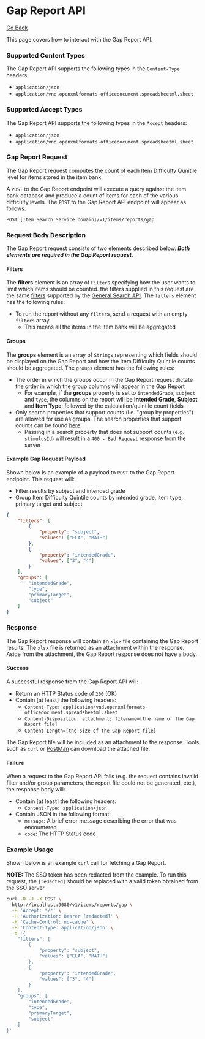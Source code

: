 # Gap Report API

[Go Back](../gap-report.md)

This page covers how to interact with the Gap Report API.

### Supported Content Types
The Gap Report API supports the following types in the `Content-Type` headers:

* `application/json`
* `application/vnd.openxmlformats-officedocument.spreadsheetml.sheet`

### Supported Accept Types
The Gap Report API supports the following types in the `Accept` headers:

* `application/json`
* `application/vnd.openxmlformats-officedocument.spreadsheetml.sheet`

### Gap Report Request
The Gap Report request computes the count of each Item Difficulty Qunitile level for items stored in the item bank.

A `POST` to the Gap Report endpoint will execute a query against the item bank database and produce a count of items for each of the various difficulty levels.  The `POST` to the Gap Report API endpoint will appear as follows:

`POST [Item Search Service domain]/v1/items/reports/gap`

### Request Body Description
The Gap Report request consists of two elements described below.  _**Both elements are required in the Gap Report request**_.

#### Filters
The **filters** element is an array of `Filter`s specifying how the user wants to limit which items should be counted.  the filters supplied in this request are the same [filters](Filters.md) supported by the [General Search API](general_search_api.md).  The `filters` element has the following rules:

* To run the report without any `filter`s, send a request with an empty `filters` array
  * This means all the items in the item bank will be aggregated

#### Groups
The **groups** element is an array of `String`s representing which fields should be displayed on the Gap Report and how the Item Difficulty Quintile counts should be aggregated.  The `groups` element has the following rules:

* The order in which the groups occur in the Gap Report request dictate the order in which the group columns will appear in the Gap Report
  * For example, if the **groups** property is set to `intendedGrade`, `subject` and `type`, the columns on the report will be **Intended Grade**, **Subject** and **Item Type**, followed by the calculation/quintile count fields  
* Only search properties that support counts (i.e. "group by properties") are allowed for use as groups.  The search properties that support counts can be found [here](item_count_api.md).
  * Passing in a search property that does not support counts (e.g. `stimulusId`) will result in a `400 - Bad Request` response from the server

#### Example Gap Request Payload
Shown below is an example of a payload to `POST` to the Gap Report endpoint.  This request will:

* Filter results by subject and intended grade
* Group Item Difficulty Quintile counts by intended grade, item type, primary target and subject

```json
{
	"filters": [
		{
			"property": "subject",
			"values": ["ELA", "MATH"]
		},
		{
			"property": "intendedGrade",
			"values": ["3", "4"]
		}
	],
	"groups": [
		"intendedGrade",
		"type",
		"primaryTarget",
		"subject"
	]
}
```

### Response
The Gap Report response will contain an `xlsx` file containing the Gap Report results.  The `xlsx` file is returned as an attachment within the response.  Aside from the attachment, the Gap Report response does not have a body.

#### Success
A successful response from the Gap Report API will:

* Return an HTTP Status code of `200` (OK)
* Contain [at least] the following headers:
  * `Content-Type: application/vnd.openxmlformats-officedocument.spreadsheetml.sheet`
  * `Content-Disposition: attachment; filename=[the name of the Gap Report file]`
  * `Content-Length=[the size of the Gap Report file]`

The Gap Report file will be included as an attachment to the response.  Tools such as `curl` or [PostMan](https://www.getpostman.com/) can download the attached file.

#### Failure
When a request to the Gap Report API fails (e.g. the request contains invalid filter and/or group parameters, the report file could not be generated, etc.), the response body will:

* Contain [at least] the following headers:
  * `Content-Type: application/json`
* Contain JSON in the following format:
  * `message`:  A brief error message describing the error that was encountered
  * `code`:  The HTTP Status code

### Example Usage
Shown below is an example `curl` call for fetching a Gap Report.

**NOTE:** The SSO token has been redacted from the example.  To run this request, the `[redacted]` should be replaced with a valid token obtained from the SSO server.

```bash
curl -O -J -X POST \
  http://localhost:9080/v1/items/reports/gap \
  -H 'Accept: */*' \
  -H 'Authorization: Bearer [redacted]' \
  -H 'Cache-Control: no-cache' \
  -H 'Content-Type: application/json' \
  -d '{
    "filters": [
        {
            "property": "subject",
            "values": ["ELA", "MATH"]
        },
        {
            "property": "intendedGrade",
            "values": ["3", "4"]
        }
    ],
    "groups": [
        "intendedGrade",
        "type",
        "primaryTarget",
        "subject"
    ]
}'
```

